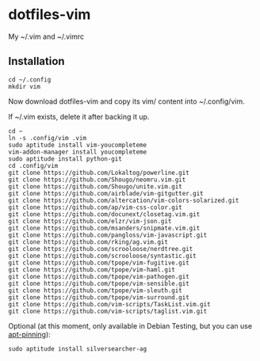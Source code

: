 dotfiles-vim
============

My ~/.vim and  ~/.vimrc

## Installation

    cd ~/.config
    mkdir vim
    
Now download dotfiles-vim and copy its vim/ content into ~/.config/vim.

If ~/.vim exists, delete it after backing it up.
    
    cd ~
    ln -s .config/vim .vim
    sudo aptitude install vim-youcompleteme
    vim-addon-manager install youcompleteme
    sudo aptitude install python-git
    cd .config/vim
    git clone https://github.com/Lokaltog/powerline.git
    git clone https://github.com/Shougo/neomru.vim.git
    git clone https://github.com/Shougo/unite.vim.git
    git clone https://github.com/airblade/vim-gitgutter.git
    git clone https://github.com/altercation/vim-colors-solarized.git
    git clone https://github.com/ap/vim-css-color.git
    git clone https://github.com/docunext/closetag.vim.git
    git clone https://github.com/elzr/vim-json.git
    git clone https://github.com/msanders/snipmate.vim.git
    git clone https://github.com/pangloss/vim-javascript.git
    git clone https://github.com/rking/ag.vim.git
    git clone https://github.com/scrooloose/nerdtree.git
    git clone https://github.com/scrooloose/syntastic.git
    git clone https://github.com/tpope/vim-fugitive.git
    git clone https://github.com/tpope/vim-haml.git
    git clone https://github.com/tpope/vim-pathogen.git
    git clone https://github.com/tpope/vim-sensible.git
    git clone https://github.com/tpope/vim-sleuth.git
    git clone https://github.com/tpope/vim-surround.git
    git clone https://github.com/vim-scripts/TaskList.vim.git
    git clone https://github.com/vim-scripts/taglist.vim.git

Optional (at this moment, only available in Debian Testing, but you can use
[apt-pinning](https://wiki.debian.org/AptPreferences#Pinning)):

    sudo aptitude install silversearcher-ag
